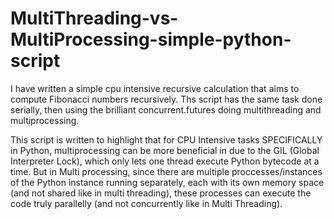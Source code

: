 # MultiThreading-vs-MultiProcessing-simple-python-script
I have written a simple cpu intensive recursive calculation that aims to compute Fibonacci numbers recursively. 
Ths script has the same task done serially, then using the brilliant concurrent.futures doing multithreading and multiprocessing.

This script is written to highlight that for CPU Intensive tasks SPECIFICALLY in Python, multiprocessing can be more beneficial in due to the GIL (Global Interpreter Lock), which only lets one thread execute Python bytecode at a time. But in Multi processing, since there are multiple proccesses/instances of the Python instance running separately, each with its own memory space (and not shared like in multi threading), these processes can execute the code truly parallelly (and not concurrently like in Multi Threading). 
